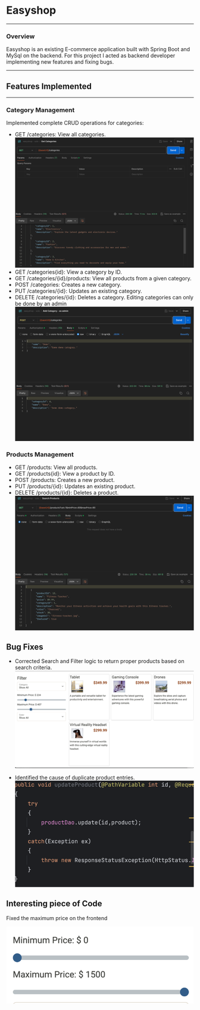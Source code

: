 # Easyshop 
___
### Overview
Easyshop is an existing  E-commerce application built with Spring Boot and MySql on the backend. For this project I acted as backend developer implementing new features and fixing bugs.
___
## Features Implemented
___
### Category Management
Implemented complete CRUD operations for categories:
* GET /categories: View all categories.
![img_2.png](img_2.png)
* GET /categories{id}: View a category by ID.
* GET /categories/{id}/products: View all products from a given category.
* POST /categories: Creates a new category.
* PUT /categories/{id}: Updates an existing category.
* DELETE /categories/{id}: Deletes a category.
Editing categories can only be done by an admin
![img_3.png](img_3.png)
### Products Management
* GET /products: View all products.
* GET /products{id}: View a product by ID.
* POST /products: Creates a new product.
* PUT /products/{id}: Updates an existing product.
* DELETE /products/{id}: Deletes a product.
  ![img_7.png](img_7.png)
## Bug Fixes
* Corrected Search and Filter logic to return proper products based on search criteria.
![img_4.png](img_4.png)

* Identified the cause of duplicate product entries.
![img_6.png](img_6.png)
## Interesting piece of Code 
Fixed the maximum price on the frontend 

![img_1.png](img_1.png)

